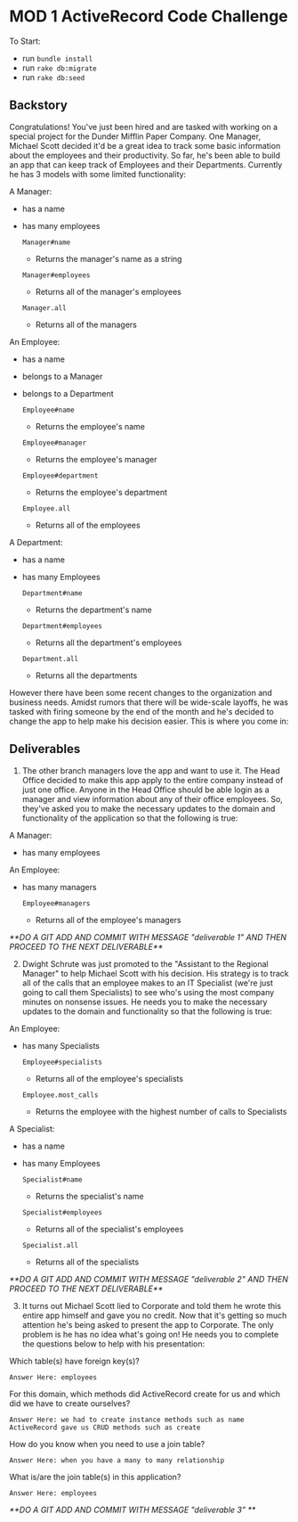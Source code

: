 # MOD 1 ActiveRecord Code Challenge

To Start:
 - run `bundle install`
 - run `rake db:migrate`
 - run `rake db:seed`

## Backstory

Congratulations! You've just been hired and are tasked with working on a special project for the Dunder Mifflin Paper Company. One Manager, Michael Scott decided it'd be a great idea to track some basic information about the employees and their productivity. So far, he's been able to build an app that can keep track of Employees and their Departments. Currently he has 3 models with some limited functionality:

A Manager:

- has a name
- has many employees

  `Manager#name`
    - Returns the manager's name as a string

  `Manager#employees`
    - Returns all of the manager's employees

  `Manager.all`
    - Returns all of the managers

An Employee:

- has a name
- belongs to a Manager
- belongs to a Department

  `Employee#name`
    - Returns the employee's name

  `Employee#manager`
    - Returns the employee's manager

  `Employee#department`
    - Returns the employee's department

  `Employee.all`
    - Returns all of the employees

A Department:

- has a name
- has many Employees

  `Department#name`
    - Returns the department's name

  `Department#employees`
    - Returns all the department's employees

  `Department.all`
    - Returns all the departments

However there have been some recent changes to the organization and business needs. Amidst rumors that there will be wide-scale layoffs, he was tasked with firing someone by the end of the month and he's decided to change the app to help make his decision easier. This is where you come in:

## Deliverables

1. The other branch managers love the app and want to use it. The Head Office decided to make this app apply to the entire company instead of just one office. Anyone in the Head Office should be able login as a manager and view information about any of their office employees. So, they've asked you to make the necessary updates to the domain and functionality of the application so that the following is true:

A Manager:

- has many employees

An Employee:

- has many managers

  `Employee#managers`
    - Returns all of the employee's managers

_\*\*DO A GIT ADD AND COMMIT WITH MESSAGE "deliverable 1" AND THEN PROCEED TO THE NEXT DELIVERABLE\*\*_

2. Dwight Schrute was just promoted to the "Assistant to the Regional Manager" to help Michael Scott with his decision. His strategy is to track all of the calls that an employee makes to an IT Specialist (we're just going to call them Specialists) to see who's using the most company minutes on nonsense issues. He needs you to make the necessary updates to the domain and functionality so that the following is true:

An Employee:

- has many Specialists

  `Employee#specialists`
    - Returns all of the employee's specialists

  `Employee.most_calls`
    - Returns the employee with the highest number of calls to Specialists

A Specialist:

- has a name
- has many Employees

  `Specialist#name`
    - Returns the specialist's name

  `Specialist#employees`
    - Returns all of the specialist's employees

  `Specialist.all`
    - Returns all of the specialists

_\*\*DO A GIT ADD AND COMMIT WITH MESSAGE "deliverable 2" AND THEN PROCEED TO THE NEXT DELIVERABLE\*\*_

3. It turns out Michael Scott lied to Corporate and told them he wrote this entire app himself and gave you no credit. Now that it's getting so much attention he's being asked to present the app to Corporate. The only problem is he has no idea what's going on! He needs you to complete the questions below to help with his presentation:

  Which table(s) have foreign key(s)?

    Answer Here: employees

  For this domain, which methods did ActiveRecord create for us and which did we have to create ourselves?

    Answer Here: we had to create instance methods such as name
    ActiveRecord gave us CRUD methods such as create

  How do you know when you need to use a join table?

    Answer Here: when you have a many to many relationship

  What is/are the join table(s) in this application?

    Answer Here: employees

_\*\*DO A GIT ADD AND COMMIT WITH MESSAGE "deliverable 3" \*\*_

